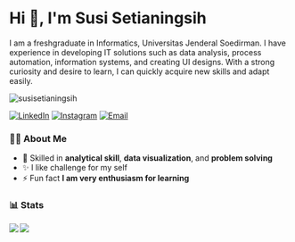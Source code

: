 # Hi 👋, I'm Susi Setianingsih 

I am a freshgraduate in Informatics, Universitas Jenderal Soedirman. I have experience in developing IT solutions such as data analysis, process automation, information systems, and creating UI designs. With a strong curiosity and desire to learn, I can quickly acquire new skills and adapt easily.

<p align="left"> <img src="https://komarev.com/ghpvc/?username=susisetianingsih&label=Profile%20views&color=0e75b6&style=flat" alt="susisetianingsih" /> </p>

<p align="left">
  <a href="https://www.linkedin.com/in/susisetianingsih/"><img src="https://img.shields.io/badge/LinkedIn-Profile-blue?logo=linkedin" alt="LinkedIn"></a>
  <a href="https://www.instagram.com/susiisetiaaa"><img src="https://img.shields.io/badge/Instagram-Follow%20Me-orange?style=flat&logo=instagram" alt="Instagram"></a>
  <a href="mailto:susisetia542@gmail.com"><img src="https://img.shields.io/badge/Email-Me-brightgreen?style=flat&logo=gmail" alt="Email"></a>
</p>

### 👩‍💻 About Me

- 🌱 Skilled in **analytical skill**, **data visualization**, and **problem solving**
- ✨ I like challenge for my self
- ⚡ Fun fact **I am very enthusiasm for learning**

### 📊 Stats

<p><img align="left" src="https://github-readme-stats.vercel.app/api/top-langs/?username=susisetianingsih&show_icons=true&layout=compact&theme=tokyonight&hide=html,css"/></p>
<p><img align="center" src="https://github-readme-stats.vercel.app/api?username=susisetianingsih&show_icons=true&theme=tokyonight"/></p>

